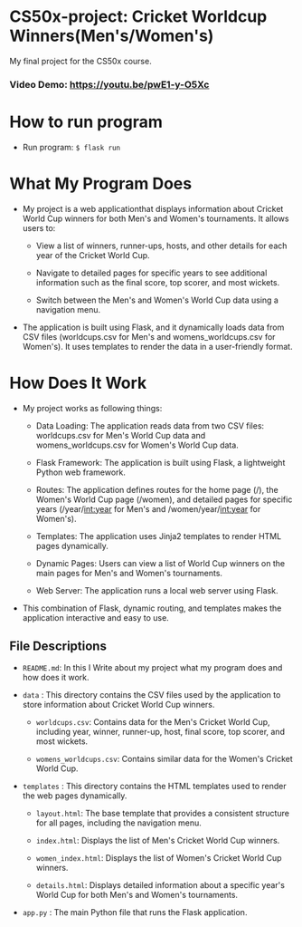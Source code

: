 # CS50x-project: Cricket Worldcup Winners(Men's/Women's)
My final project for the CS50x course.

### Video Demo: https://youtu.be/pwE1-y-O5Xc


# How to run program
* Run program: `$ flask run`

# What My Program Does
* My project is a web applicationthat displays information about Cricket World Cup winners for both Men's and Women's tournaments. It allows users to:

  * View a list of winners, runner-ups, hosts, and other details for each year of the Cricket World Cup.

  * Navigate to detailed pages for specific years to see additional information such as the final score, top scorer, and most wickets.

  * Switch between the Men's and Women's World Cup data using a navigation menu.

* The application is built using Flask, and it dynamically loads data from CSV files (worldcups.csv for Men's and womens_worldcups.csv for Women's). It uses templates to render the data in a user-friendly format.

# How Does It Work
* My project works as following things:

  * Data Loading: The application reads data from two CSV files: worldcups.csv for Men's World Cup data and womens_worldcups.csv for Women's World Cup data.

  * Flask Framework: The application is built using Flask, a lightweight Python web framework.

  * Routes: The application defines routes for the home page (/), the Women's World Cup page (/women), and detailed pages for specific years (/year/<int:year> for Men's and /women/year/<int:year> for Women's).

  * Templates: The application uses Jinja2 templates to render HTML pages dynamically.

  * Dynamic Pages: Users can view a list of World Cup winners on the main pages for Men's and Women's tournaments.

  * Web Server: The application runs a local web server using Flask.

* This combination of Flask, dynamic routing, and templates makes the application interactive and easy to use.

## File Descriptions
* `README.md`: In this I Write about my project what my program does and how does it work.

* `data` : This directory contains the CSV files used by the application to store information about Cricket World Cup winners.

  * `worldcups.csv`: Contains data for the Men's Cricket World Cup, including year, winner, runner-up, host, final score, top scorer, and most wickets.

  * `womens_worldcups.csv`: Contains similar data for the Women's Cricket World Cup.

* `templates` : This directory contains the HTML templates used to render the web pages dynamically.
  * `layout.html`: The base template that provides a consistent structure for all pages, including the navigation menu.

  * `index.html`: Displays the list of Men's Cricket World Cup winners.

  * `women_index.html`: Displays the list of Women's Cricket World Cup winners. 

  * `details.html`: Displays detailed information about a specific year's World Cup for both Men's and Women's tournaments.

* `app.py` : The main Python file that runs the Flask application.